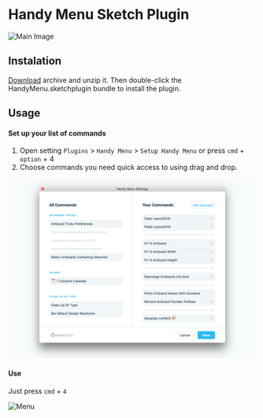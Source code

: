# Handy Menu Sketch Plugin

![Main Image](https://github.com/sergeishere/HandyMenu-SketchPlugin/raw/master/images/twitter_image.png)

## Instalation

[Download](https://github.com/sergeishere/HandyMenu-SketchPlugin/archive/master.zip) archive and unzip it. Then double-click the HandyMenu.sketchplugin bundle to install the plugin.

## Usage

#### Set up your list of commands
1. Open setting `Plugins` > `Handy Menu` > `Setup Handy Menu` or press `cmd` + `option` + 4
2. Choose commands you need quick access to using drag and drop.

![Settings](https://github.com/sergeishere/HandyMenu-SketchPlugin/raw/master/images/settings.png)

#### Use

Just press `cmd` + `4`

![Menu](https://github.com/sergeishere/HandyMenu-SketchPlugin/raw/master/images/usage.png)
